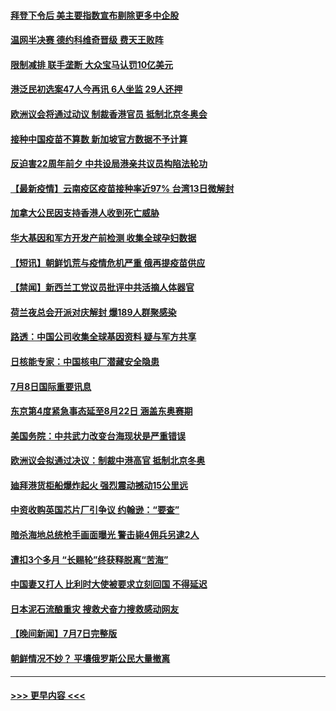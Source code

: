 #### [拜登下令后 美主要指数宣布剔除更多中企股](../pages/prog202/a103161235.md?t=07090501) 
#### [温网半决赛 德约科维奇晋级 费天王败阵](../pages/prog202/a103161232.md?t=07090501) 
#### [限制减排 联手垄断 大众宝马认罚10亿美元](../pages/prog202/a103161202.md?t=07090501) 
#### [港泛民初选案47人今再讯 6人坐监 29人还押](../pages/prog202/a103161052.md?t=07090501) 
#### [欧洲议会将通过动议 制裁香港官员 抵制北京冬奥会](../pages/prog202/a103161076.md?t=07090501) 
#### [接种中国疫苗不算数 新加坡官方数据不予计算](../pages/prog202/a103160947.md?t=07090501) 
#### [反迫害22周年前夕 中共设局港亲共议员构陷法轮功](../pages/prog202/a103161055.md?t=07090501) 
#### [【最新疫情】云南疫区疫苗接种率近97% 台湾13日微解封](../pages/prog202/a103161072.md?t=07090501) 
#### [加拿大公民因支持香港人收到死亡威胁](../pages/prog202/a103161065.md?t=07090501) 
#### [华大基因和军方开发产前检测 收集全球孕妇数据](../pages/prog202/a103161005.md?t=07090501) 
#### [【短讯】朝鲜饥荒与疫情危机严重 俄再提疫苗供应](../pages/prog202/a103161000.md?t=07090501) 
#### [【禁闻】新西兰工党议员批评中共活摘人体器官](../pages/prog202/a103160994.md?t=07090501) 
#### [荷兰夜总会开派对庆解封 爆189人群聚感染](../pages/prog202/a103160944.md?t=07090501) 
#### [路透：中国公司收集全球基因资料 疑与军方共享](../pages/prog202/a103160837.md?t=07090501) 
#### [日核能专家：中国核电厂潜藏安全隐患](../pages/prog202/a103160808.md?t=07090501) 
#### [7月8日国际重要讯息](../pages/prog202/a103160814.md?t=07090501) 
#### [东京第4度紧急事态延至8月22日 涵盖东奥赛期](../pages/prog202/a103160816.md?t=07090501) 
#### [美国务院：中共武力改变台海现状是严重错误](../pages/prog202/a103160743.md?t=07090501) 
#### [欧洲议会拟通过决议：制裁中港高官 抵制北京冬奥](../pages/prog202/a103160737.md?t=07090501) 
#### [廸拜港货柜船爆炸起火 强烈震动撼动15公里远](../pages/prog202/a103160727.md?t=07090501) 
#### [中资收购英国芯片厂引争议 约翰逊：“要查”](../pages/prog202/a103160687.md?t=07090501) 
#### [暗杀海地总统枪手画面曝光 警击毙4佣兵另逮2人](../pages/prog202/a103160663.md?t=07090501) 
#### [遭扣3个多月 “长赐轮”终获释脱离“苦海”](../pages/prog202/a103160389.md?t=07090501) 
#### [中国妻又打人 比利时大使被要求立刻回国 不得延迟](../pages/prog202/a103160600.md?t=07090501) 
#### [日本泥石流酿重灾 搜救犬奋力搜救感动网友](../pages/prog202/a103160479.md?t=07090501) 
#### [【晚间新闻】7月7日完整版](../pages/prog202/a103160601.md?t=07090501) 
#### [朝鲜情况不妙？ 平壤俄罗斯公民大量撤离](../pages/prog202/a103159198.md?t=07090501) 

----
#### [ >>> 更早内容 <<< ](../indexes/prog202-earlier.md)
